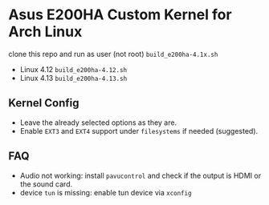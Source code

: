 Asus E200HA Custom Kernel for Arch Linux
========================================

clone this repo and run as user (not root) `build_e200ha-4.1x.sh`

* Linux 4.12 `build_e200ha-4.12.sh`
* Linux 4.13 `build_e200ha-4.13.sh`

## Kernel Config

* Leave the already selected options as they are.
* Enable `EXT3` and `EXT4` support under `filesystems` if needed (suggested).

## FAQ

* Audio not working: install `pavucontrol` and check if the output is HDMI or the sound card.
* device `tun` is missing: enable tun device via `xconfig`

